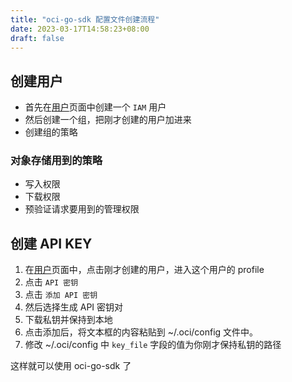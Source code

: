 ```yaml
---
title: "oci-go-sdk 配置文件创建流程"
date: 2023-03-17T14:58:23+08:00
draft: false
---
```


## 创建用户  - 首先在[用户](https://cloud.oracle.com/identity/users?region=ap-tokyo-1)页面中创建一个 `IAM` 用户 - 然后创建一个组，把刚才创建的用户加进来 - 创建组的策略  ### 对象存储用到的策略 - 写入权限 - 下载权限 - 预验证请求要用到的管理权限  ## 创建 API KEY  1. 在[用户](https://cloud.oracle.com/identity/users?region=ap-tokyo-1)页面中，点击刚才创建的用户，进入这个用户的 profile 2. 点击 `API 密钥` 3. 点击 `添加 API 密钥` 4. 然后选择生成 API 密钥对 5. 下载私钥并保持到本地 6. 点击添加后，将文本框的内容粘贴到 ~/.oci/config 文件中。 7. 修改 ~/.oci/config 中 `key_file` 字段的值为你刚才保持私钥的路径  这样就可以使用 oci-go-sdk 了
